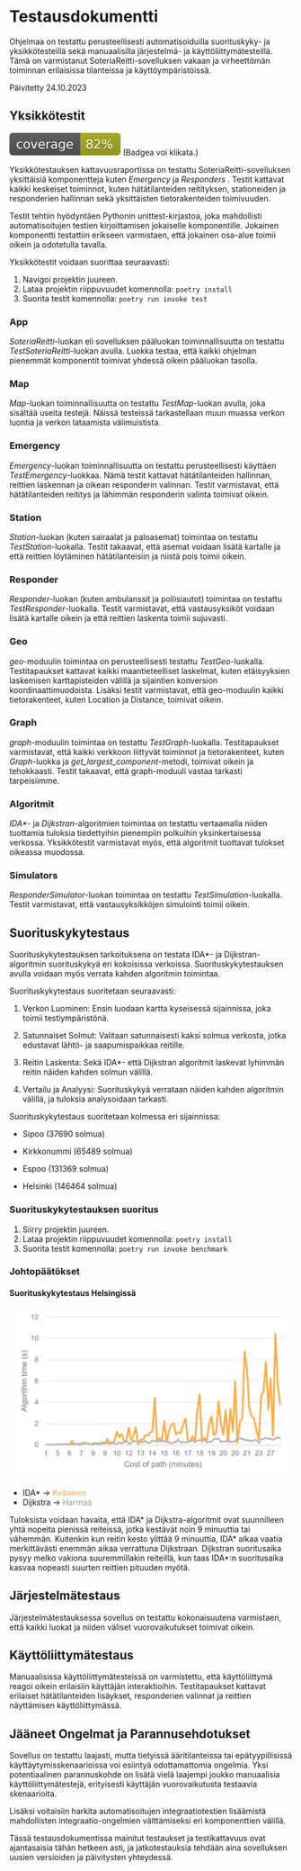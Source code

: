 # Testausdokumentti

Ohjelmaa on testattu perusteellisesti automatisoiduilla suorituskyky- ja yksikkötesteillä sekä manuaalisilla järjestelmä- ja käyttöliittymätesteillä. Tämä on varmistanut SoteriaReitti-sovelluksen vakaan ja virheettömän toiminnan erilaisissa tilanteissa ja käyttöympäristöissä.

Päivitetty 24.10.2023

## Yksikkötestit

[![Coverage Report](/docs/images/coverage.svg "Coverage Badge")](https://htmlpreview.github.io/?https://github.com/3nd3r1/soteriareitti/blob/main/docs/coverage/index.html)
(Badgea voi klikata.)

Yksikkötestauksen kattavuusraportissa on testattu SoteriaReitti-sovelluksen yksittäisiä komponentteja kuten _Emergency_ ja _Responders_ . Testit kattavat kaikki keskeiset toiminnot, kuten hätätilanteiden reitityksen, stationeiden ja responderien hallinnan sekä yksittäisten tietorakenteiden toimivuuden.

Testit tehtiin hyödyntäen Pythonin unittest-kirjastoa, joka mahdollisti automatisoitujen testien kirjoittamisen jokaiselle komponentille. Jokainen komponentti testattiin erikseen varmistaen, että jokainen osa-alue toimii oikein ja odotetulla tavalla.

Yksikkötestit voidaan suorittaa seuraavasti:

1. Navigoi projektin juureen.
2. Lataa projektin riippuvuudet komennolla:
   `poetry install`
3. Suorita testit komennolla:
   `poetry run invoke test`

### App
_SoteriaReitti_-luokan eli sovelluksen pääluokan toiminnallisuutta on testattu _TestSoteriaReitti_-luokan avulla. Luokka testaa, että kaikki ohjelman pienemmät komponentit toimivat yhdessä oikein pääluokan tasolla.

### Map
_Map_-luokan toiminnallisuutta on testattu _TestMap_-luokan avulla, joka sisältää useita testejä. Näissä testeissä tarkastellaan muun muassa verkon luontia ja verkon lataamista välimuistista.

### Emergency
_Emergency_-luokan toiminnallisuutta on testattu perusteellisesti käyttäen _TestEmergency_-luokkaa. Nämä testit kattavat hätätilanteiden hallinnan, reittien laskennan ja oikean responderin valinnan. Testit varmistavat, että hätätilanteiden reititys ja lähimmän responderin valinta toimivat oikein.

### Station
_Station_-luokan (kuten sairaalat ja paloasemat) toimintaa on testattu _TestStation_-luokalla. Testit takaavat, että asemat voidaan lisätä kartalle ja että reittien löytäminen hätätilanteisiin ja niistä pois toimii oikein.

### Responder
_Responder_-luokan (kuten ambulanssit ja poliisiautot) toimintaa on testattu _TestResponder_-luokalla. Testit varmistavat, että vastausyksiköt voidaan lisätä kartalle oikein ja että reittien laskenta toimii sujuvasti.

### Geo
_geo_-moduulin toimintaa on perusteellisesti testattu _TestGeo_-luokalla. Testitapaukset kattavat kaikki maantieteelliset laskelmat, kuten etäisyyksien laskemisen karttapisteiden välillä ja sijaintien konversion koordinaattimuodoista. Lisäksi testit varmistavat, että geo-moduulin kaikki tietorakenteet, kuten Location ja Distance, toimivat oikein.

### Graph
_graph_-moduulin toimintaa on testattu _TestGraph_-luokalla. Testitapaukset varmistavat, että kaikki verkkoon liittyvät toiminnot ja tietorakenteet, kuten _Graph_-luokka ja *get_largest_component*-metodi, toimivat oikein ja tehokkaasti. Testit takaavat, että graph-moduuli vastaa tarkasti tarpeisiimme.

### Algoritmit
_IDA*_- ja _Dijkstran_-algoritmien toimintaa on testattu vertaamalla niiden tuottamia tuloksia tiedettyihin pienempiin polkuihin yksinkertaisessa verkossa. Yksikkötestit varmistavat myös, että algoritmit tuottavat tulokset oikeassa muodossa.

### Simulators
_ResponderSimulator_-luokan toimintaa on testattu _TestSimulation_-luokalla. Testit varmistavat, että vastausyksikköjen simulointi toimii oikein.

## Suorituskykytestaus

Suorituskykytestauksen tarkoituksena on testata IDA\*- ja Dijkstran-algoritmin suorituskykyä eri kokoisissa verkoissa. 
Suorituskykytestauksen avulla voidaan myös verrata kahden algoritmin toimintaa.

Suorituskykytestaus suoritetaan seuraavasti:

1. Verkon Luominen: Ensin luodaan kartta kyseisessä sijainnissa, joka toimii testiympäristönä.

2. Satunnaiset Solmut: Valitaan satunnaisesti kaksi solmua verkosta, jotka edustavat lähtö- ja saapumispaikkaa reitille.

3. Reitin Laskenta: Sekä IDA*- että Dijkstran algoritmit laskevat lyhimmän reitin näiden kahden solmun välillä.

4. Vertailu ja Analyysi: Suorituskykyä verrataan näiden kahden algoritmin välillä, ja tuloksia analysoidaan tarkasti. 

Suorituskykytestaus suoritetaan kolmessa eri sijainnissa:

- Sipoo (37690 solmua)

- Kirkkonummi (65489 solmua)

- Espoo (131369 solmua)

- Helsinki (146464 solmua)

### Suorituskykytestauksen suoritus

1. Siirry projektin juureen.
2. Lataa projektin riippuvuudet komennolla: `poetry install`
3. Suorita testit komennolla: `poetry run invoke benchmark`

### Johtopäätökset

#### Suorituskykytestaus Helsingissä

![Benchmark Lines](./images/benchmark-result.png)

- IDA* -> <font color="#FFAB40">Keltainen</font>
- Dijkstra -> <font color="#999999">Harmaa</font>

Tuloksista voidaan havaita, että IDA* ja Dijkstra-algoritmit ovat suunnilleen yhtä nopeita pienissä reiteissä, jotka kestävät noin 9 minuuttia tai vähemmän. Kuitenkin kun reitin kesto ylittää 9 minuuttia, IDA* alkaa vaatia merkittävästi enemmän aikaa verrattuna Dijkstraan. Dijkstran suoritusaika pysyy melko vakiona suuremmillakin reiteillä, kun taas IDA*:n suoritusaika kasvaa nopeasti suurten reittien pituuden myötä.

## Järjestelmätestaus

Järjestelmätestauksessa sovellus on testattu kokonaisuutena varmistaen, että kaikki luokat ja niiden väliset vuorovaikutukset toimivat oikein.

## Käyttöliittymätestaus

Manuaalisissa käyttöliittymätesteissä on varmistettu, että käyttöliittymä reagoi oikein erilaisiin käyttäjän interaktioihin. Testitapaukset kattavat erilaiset hätätilanteiden lisäykset, responderien valinnat ja reittien näyttämisen käyttöliittymässä.

## Jääneet Ongelmat ja Parannusehdotukset

Sovellus on testattu laajasti, mutta tietyissä ääritilanteissa tai epätyypillisissä käyttäytymisskenaarioissa voi esiintyä odottamattomia ongelmia. Yksi potentiaalinen parannuskohde on lisätä vielä laajempi joukko manuaalisia käyttöliittymätestejä, erityisesti käyttäjän vuorovaikutusta testaavia skenaarioita.

Lisäksi voitaisiin harkita automatisoitujen integraatiotestien lisäämistä mahdollisten integraatio-ongelmien välttämiseksi eri komponenttien välillä.

Tässä testausdokumentissa mainitut testaukset ja testikattavuus ovat ajantasaisia tähän hetkeen asti, ja jatkotestauksia tehdään aina sovelluksen uusien versioiden ja päivitysten yhteydessä.

